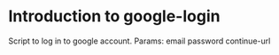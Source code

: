 # Introduction to google-login

Script to log in to google account.
Params:
email
password
continue-url